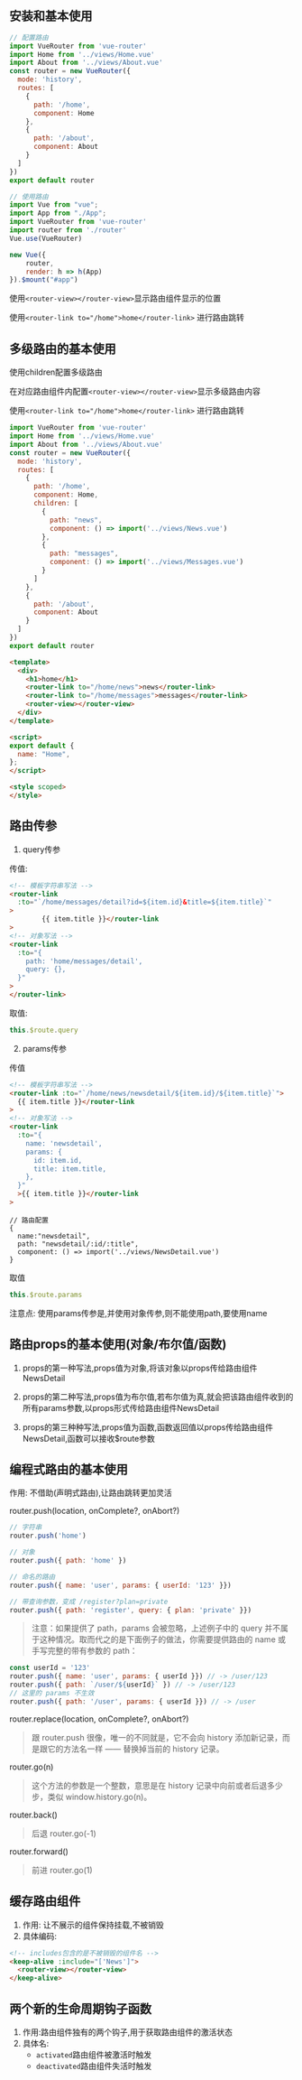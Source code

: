 ## 安装和基本使用
```js
// 配置路由
import VueRouter from 'vue-router'
import Home from '../views/Home.vue'
import About from '../views/About.vue'
const router = new VueRouter({
  mode: 'history',
  routes: [
    {
      path: '/home',
      component: Home
    },
    {
      path: '/about',
      component: About
    }
  ]
})
export default router
```

```js
// 使用路由
import Vue from "vue";
import App from "./App";
import VueRouter from 'vue-router'
import router from './router'
Vue.use(VueRouter)

new Vue({
    router,
    render: h => h(App)
}).$mount("#app")
```

使用`<router-view></router-view>`显示路由组件显示的位置

使用`<router-link to="/home">home</router-link>` 进行路由跳转

## 多级路由的基本使用

使用children配置多级路由

在对应路由组件内配置`<router-view></router-view>`显示多级路由内容

使用`<router-link to="/home">home</router-link>` 进行路由跳转

```js
import VueRouter from 'vue-router'
import Home from '../views/Home.vue'
import About from '../views/About.vue'
const router = new VueRouter({
  mode: 'history',
  routes: [
    {
      path: '/home',
      component: Home,
      children: [
        {
          path: "news",
          component: () => import('../views/News.vue')
        },
        {
          path: "messages",
          component: () => import('../views/Messages.vue')
        }
      ]
    },
    {
      path: '/about',
      component: About
    }
  ]
})
export default router
```

```html
<template>
  <div>
    <h1>home</h1>
    <router-link to="/home/news">news</router-link>
    <router-link to="/home/messages">messages</router-link>
    <router-view></router-view>
  </div>
</template>

<script>
export default {
  name: "Home",
};
</script>

<style scoped>
</style>
```

## 路由传参

1. query传参

传值:
```html
<!-- 模板字符串写法 -->
<router-link
  :to="`/home/messages/detail?id=${item.id}&title=${item.title}`"
>
        {{ item.title }}</router-link
>
<!-- 对象写法 -->
<router-link
  :to="{
    path: 'home/messages/detail',
    query: {},
  }"
>      
</router-link>
```

取值:
```js
this.$route.query
```

2. params传参

传值

```html
<!-- 模板字符串写法 -->
<router-link :to="`/home/news/newsdetail/${item.id}/${item.title}`">
  {{ item.title }}</router-link
>
<!-- 对象写法 -->
<router-link
  :to="{
    name: 'newsdetail',
    params: {
      id: item.id,
      title: item.title,
    },
  }"
  >{{ item.title }}</router-link
>
```
```
// 路由配置
{
  name:"newsdetail",
  path: "newsdetail/:id/:title",
  component: () => import('../views/NewsDetail.vue')
}
```

取值

```js
this.$route.params
```

注意点: 使用params传参是,并使用对象传参,则不能使用path,要使用name

## 路由props的基本使用(对象/布尔值/函数)

1. props的第一种写法,props值为对象,将该对象以props传给路由组件NewsDetail

2. props的第二种写法,props值为布尔值,若布尔值为真,就会把该路由组件收到的所有params参数,以props形式传给路由组件NewsDetail

3. props的第三种种写法,props值为函数,函数返回值以props传给路由组件NewsDetail,函数可以接收$route参数


## 编程式路由的基本使用

作用: 不借助<router-link></router-link>(声明式路由),让路由跳转更加灵活


router.push(location, onComplete?, onAbort?)

```js
// 字符串
router.push('home')

// 对象
router.push({ path: 'home' })

// 命名的路由
router.push({ name: 'user', params: { userId: '123' }})

// 带查询参数，变成 /register?plan=private
router.push({ path: 'register', query: { plan: 'private' }})
```
>注意：如果提供了 path，params 会被忽略，上述例子中的 query 并不属于这种情况。取而代之的是下面例子的做法，你需要提供路由的 name 或手写完整的带有参数的 path：
```js
const userId = '123'
router.push({ name: 'user', params: { userId }}) // -> /user/123
router.push({ path: `/user/${userId}` }) // -> /user/123
// 这里的 params 不生效
router.push({ path: '/user', params: { userId }}) // -> /user
```

router.replace(location, onComplete?, onAbort?)

>跟 router.push 很像，唯一的不同就是，它不会向 history 添加新记录，而是跟它的方法名一样 —— 替换掉当前的 history 记录。

router.go(n)

>这个方法的参数是一个整数，意思是在 history 记录中向前或者后退多少步，类似 window.history.go(n)。

router.back()

>后退 router.go(-1)

router.forward()

>前进 router.go(1)

## 缓存路由组件

1. 作用: 让不展示的组件保持挂载,不被销毁
2. 具体编码:
```html
<!-- includes包含的是不被销毁的组件名 -->
<keep-alive :include="['News']">
  <router-view></router-view>
</keep-alive>
```

## 两个新的生命周期钩子函数

1. 作用:路由组件独有的两个钩子,用于获取路由组件的激活状态
2. 具体名:
    +  `activated`路由组件被激活时触发
    +  `deactivated`路由组件失活时触发
  